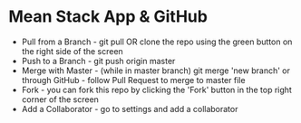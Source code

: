 # Mean Stack App & GitHub

- Pull from a Branch - git pull 
  OR clone the repo using the green button on the right side of the screen
- Push to a Branch - git push origin master
- Merge with Master - (while in master branch) git merge 'new branch' 
  or through GitHub - follow Pull Request to merge to master file
- Fork - you can fork this repo by clicking the 'Fork' button in the top right corner of the screen
- Add a Collaborator - go to settings and add a collaborator
